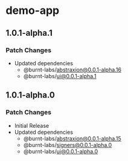 # demo-app

## 1.0.1-alpha.1

### Patch Changes

- Updated dependencies
  - @burnt-labs/abstraxion@0.0.1-alpha.16
  - @burnt-labs/ui@0.0.1-alpha.1

## 1.0.1-alpha.0

### Patch Changes

- Initial Release
- Updated dependencies
  - @burnt-labs/abstraxion@0.0.1-alpha.15
  - @burnt-labs/signers@0.0.1-alpha.0
  - @burnt-labs/ui@0.0.1-alpha.0
